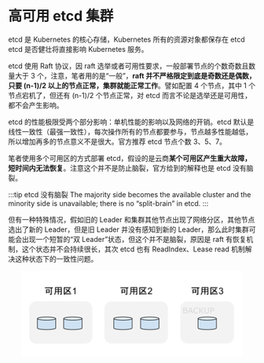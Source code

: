 # 高可用 etcd 集群


etcd 是 Kubernetes 的核心存储，Kubernetes 所有的资源对象都保存在 etcd etcd 是否健壮将直接影响 Kubernetes 服务。

etcd 使用 Raft 协议，因 raft 选举或者可用性要求，一般部署节点的个数奇数且数量大于 3 个，注意，笔者用的是“一般”，**raft 并不严格限定到底是奇数还是偶数，只要 (n-1)/2 以上的节点正常，集群就能正常工作**。譬如配置 4 个节点，其中 1 个节点宕机了，但还有  (n-1)/2 个节点正常，对 etcd 而言不论是选举还是可用性，都不会产生影响。

etcd 的性能极限受两个部分影响：单机性能的影响以及网络的开销。etcd 默认是线性一致性（最强一致性），每次操作所有的节点都要参与，节点越多性能越低，所以增加再多的节点意义不是很大。官方推荐 etcd 节点个数 3、5、7。

笔者使用多个可用区的方式部署 etcd，假设的是云商**某个可用区产生重大故障，短时间内无法恢复**。注意这个并不是防止脑裂，官方给到的解释也是 etcd 没有脑裂。

:::tip etcd 没有脑裂
The majority side becomes the available cluster and the minority side is unavailable; there is no “split-brain” in etcd.
:::

但有一种特殊情况，假如旧的 Leader 和集群其他节点出现了网络分区，其他节点选出了新的 Leader，但是旧 Leader 并没有感知到新的 Leader，那么此时集群可能会出现一个短暂的“双 Leader”状态，但这个并不是脑裂，原因是 raft 有恢复机制，这个状态并不会持续很长，其次 etcd 也有 ReadIndex、Lease read 机制解决这种状态下的一致性问题。


<div  align="center">
	<img src="../assets/etcd-ha.svg" width = "450"  align=center />
</div>

[^1]: 参见 https://etcd.io/docs/v3.5/op-guide/failures/